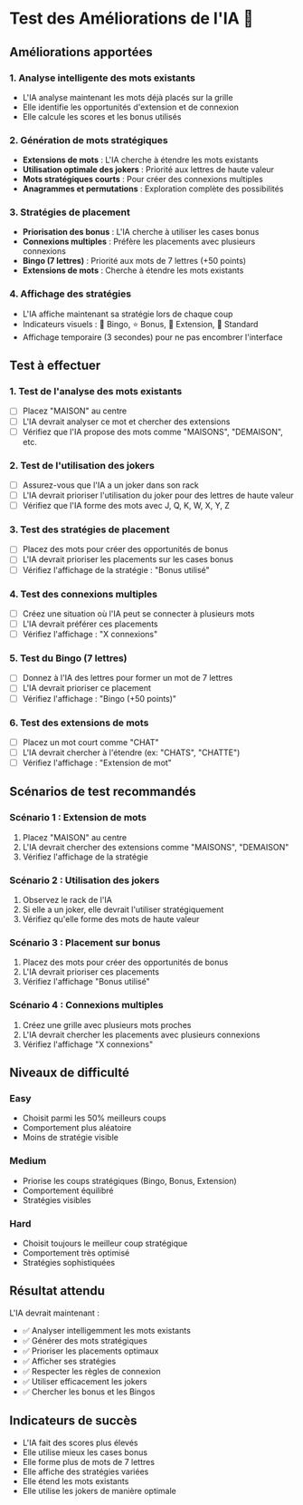 # Test des Améliorations de l'IA 🧠

## Améliorations apportées

### 1. **Analyse intelligente des mots existants**

- L'IA analyse maintenant les mots déjà placés sur la grille
- Elle identifie les opportunités d'extension et de connexion
- Elle calcule les scores et les bonus utilisés

### 2. **Génération de mots stratégiques**

- **Extensions de mots** : L'IA cherche à étendre les mots existants
- **Utilisation optimale des jokers** : Priorité aux lettres de haute valeur
- **Mots stratégiques courts** : Pour créer des connexions multiples
- **Anagrammes et permutations** : Exploration complète des possibilités

### 3. **Stratégies de placement**

- **Priorisation des bonus** : L'IA cherche à utiliser les cases bonus
- **Connexions multiples** : Préfère les placements avec plusieurs connexions
- **Bingo (7 lettres)** : Priorité aux mots de 7 lettres (+50 points)
- **Extensions de mots** : Cherche à étendre les mots existants

### 4. **Affichage des stratégies**

- L'IA affiche maintenant sa stratégie lors de chaque coup
- Indicateurs visuels : 🎯 Bingo, ⭐ Bonus, 🔗 Extension, 🤖 Standard
- Affichage temporaire (3 secondes) pour ne pas encombrer l'interface

## Test à effectuer

### 1. Test de l'analyse des mots existants

- [ ] Placez "MAISON" au centre
- [ ] L'IA devrait analyser ce mot et chercher des extensions
- [ ] Vérifiez que l'IA propose des mots comme "MAISONS", "DEMAISON", etc.

### 2. Test de l'utilisation des jokers

- [ ] Assurez-vous que l'IA a un joker dans son rack
- [ ] L'IA devrait prioriser l'utilisation du joker pour des lettres de haute valeur
- [ ] Vérifiez que l'IA forme des mots avec J, Q, K, W, X, Y, Z

### 3. Test des stratégies de placement

- [ ] Placez des mots pour créer des opportunités de bonus
- [ ] L'IA devrait prioriser les placements sur les cases bonus
- [ ] Vérifiez l'affichage de la stratégie : "Bonus utilisé"

### 4. Test des connexions multiples

- [ ] Créez une situation où l'IA peut se connecter à plusieurs mots
- [ ] L'IA devrait préférer ces placements
- [ ] Vérifiez l'affichage : "X connexions"

### 5. Test du Bingo (7 lettres)

- [ ] Donnez à l'IA des lettres pour former un mot de 7 lettres
- [ ] L'IA devrait prioriser ce placement
- [ ] Vérifiez l'affichage : "Bingo (+50 points)"

### 6. Test des extensions de mots

- [ ] Placez un mot court comme "CHAT"
- [ ] L'IA devrait chercher à l'étendre (ex: "CHATS", "CHATTE")
- [ ] Vérifiez l'affichage : "Extension de mot"

## Scénarios de test recommandés

### Scénario 1 : Extension de mots

1. Placez "MAISON" au centre
2. L'IA devrait chercher des extensions comme "MAISONS", "DEMAISON"
3. Vérifiez l'affichage de la stratégie

### Scénario 2 : Utilisation des jokers

1. Observez le rack de l'IA
2. Si elle a un joker, elle devrait l'utiliser stratégiquement
3. Vérifiez qu'elle forme des mots de haute valeur

### Scénario 3 : Placement sur bonus

1. Placez des mots pour créer des opportunités de bonus
2. L'IA devrait prioriser ces placements
3. Vérifiez l'affichage "Bonus utilisé"

### Scénario 4 : Connexions multiples

1. Créez une grille avec plusieurs mots proches
2. L'IA devrait chercher les placements avec plusieurs connexions
3. Vérifiez l'affichage "X connexions"

## Niveaux de difficulté

### Easy

- Choisit parmi les 50% meilleurs coups
- Comportement plus aléatoire
- Moins de stratégie visible

### Medium

- Priorise les coups stratégiques (Bingo, Bonus, Extension)
- Comportement équilibré
- Stratégies visibles

### Hard

- Choisit toujours le meilleur coup stratégique
- Comportement très optimisé
- Stratégies sophistiquées

## Résultat attendu

L'IA devrait maintenant :

- ✅ Analyser intelligemment les mots existants
- ✅ Générer des mots stratégiques
- ✅ Prioriser les placements optimaux
- ✅ Afficher ses stratégies
- ✅ Respecter les règles de connexion
- ✅ Utiliser efficacement les jokers
- ✅ Chercher les bonus et les Bingos

## Indicateurs de succès

- L'IA fait des scores plus élevés
- Elle utilise mieux les cases bonus
- Elle forme plus de mots de 7 lettres
- Elle affiche des stratégies variées
- Elle étend les mots existants
- Elle utilise les jokers de manière optimale
